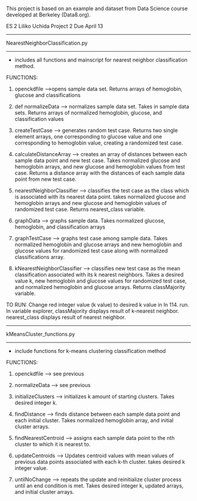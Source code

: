 This project is based on an example and dataset from Data Science course developed at Berkeley (Data8.org).

ES 2
Liliko Uchida
Project 2
Due April 13

****************************************************************************************
NearestNeighborClassification.py
****************************************************************************************

- includes all functions and mainscript for nearest neighbor classification method. 

FUNCTIONS:

1) openckdfile -->opens sample data set. Returns arrays of hemoglobin, glucose and classifications

2) def normalizeData --> normalizes sample data set. Takes in sample data sets. Returns arrays of normalized hemoglobin, glucose, and classification values

3) createTestCase --> generates random test case. Returns two single element arrays, one corresponding to glucose value and one corresponding to hemoglobin value, creating a randomized test case. 

4) calculateDistanceArray --> creates an array of distances between each sample data point and new test case. Takes normalized glucose and hemoglobin arrays, and new glucose and hemoglobin values from test case. Returns a distance array with the distances of each sample data point from new test case.

5) nearestNeighborClassifier --> classifies the test case as the class which is associated with its nearest data point. takes normalized glucose and hemoglobin arrays and new glucose and hemoglobin values of randomized test case. Returns nearest_class variable.

6) graphData --> graphs sample data. Takes normalized glucose, hemoglobin, and classification arrays

7) graphTestCase --> graphs test case among sample data. Takes normalized hemoglobin and glucose arrays and new hemoglobin and glucose values for randomized test case along with normalized classifications array.

8) kNearestNeighborClassifier --> classifies new test case as the mean classification associated with its k nearest neighbors. Takes a desired value k, new hemoglobin and glucose values for randomized test case, and normalized hemoglobin and glucose arrays. Returns classMajority variable.


TO RUN:
Change red integer value (k value) to desired k value in ln 114. run. 
In variable explorer, classMajority displays result of k-nearest neighbor.
nearest_class displays result of nearest neighbor. 


****************************************************************************************
kMeansCluster_functions.py
****************************************************************************************

- include functions for k-means clustering classification method

FUNCTIONS:

1) openckdfile --> see previous

2) normalizeData --> see previous

3) initializeClusters --> initializes k amount of starting clusters. Takes desired integer k.

4) findDistance --> finds distance between each sample data point and each initial cluster. Takes normalized hemoglobin array, and initial cluster arrays.

5) findNearestCentroid --> assigns each sample data point to the nth cluster to which it is nearest to. 

6) updateCentroids -->  Updates centroid values with mean values of previous data points associated with each k-th cluster. takes desired k integer value.

7) untilNoChange --> repeats the update and reinitialize cluster process until an end condition is met. Takes desired integer k, updated arrays, and initial cluster arrays. 
